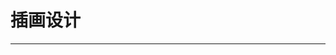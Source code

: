 # 插画设计

---

<content-page 
    :superlink="[
      {
          title: '蓝湖',
          icon: 'https://cdn.lanhuapp.com/web/static/favicon.ico',
          href: 'https://lanhuapp.com/',
          description: '高效的产品设计协作平台'
        },
        {
          title: '稿定-设计',
          icon: 'https://www.gaoding.com/favicon.ico',
          href: 'https://www.gaoding.com/templates/fcc1612548-fc1612547',
          description: '首图图片模板在线设计制作'
        },
        {
          title: '稿定-PS',
          icon: 'https://ps.gaoding.com/favicon.ico',
          href: 'https://ps.gaoding.com/#/',
          description: '稿定 在线PS'
        },
        {
          title: '创客贴',
          icon: 'https://www.chuangkit.com/favicon.ico',
          href: 'https://www.chuangkit.com/',
          description: '让设计触手可得'
        },
        {
          title: '花瓣-设计',
          icon: 'https://huaban.com/favicon.ico',
          href: 'https://huaban.com/',
          description: '花瓣，陪你做生活的设计师'
        },
        {
          title: 'LOADING.IO',
          icon: '/images/loading.ico',
          href: 'https://loading.io/',
          description: 'Animation Made Easy'
        },
        {
          title: 'Iconfont',
          icon:
            'https://img.alicdn.com/tps/i4/TB1_oz6GVXXXXaFXpXXJDFnIXXX-64-64.ico',
          href: 'https://www.iconfont.cn/',
          description: '阿里妈妈MUX倾力打造的矢量图标管理、交流平台。'
        },
        {
          title: 'IconPark资源站',
          icon:
            'https://sf1-scmcdn-tos.pstatp.com/obj/goofy/ad/bydesign/iconparksite/logo.svg',
          href: 'https://iconpark.bytedance.com/',
          description: '丰富多彩的资源库免费使用'
        },
        {
          title: 'Fontawesome',
          icon: '/images/fontawesome.ico',
          href: 'http://www.fontawesome.com.cn/icons-ui/',
          description: 'Fontawesome The Icons'
        },
        {
          title: 'unDraw',
          icon: 'https://undraw.co/favicon.ico',
          href: 'https://undraw.co/illustrations',
          description: 'Browse to find the images that fit your needs and click to download. Use the on-the-fly color image generation to match your brand identity.'
        },
        {
          title: 'IRA Design',
          icon: 'https://iradesign.io/assets/img/favicon.svg',
          href: 'https://iradesign.io/illustrations',
          description: 'Discover IRA illustrations to power up your project.'
        },
        {
          title: 'Ouch',
          icon: 'https://maxst.icons8.com/vue-static/ouch/seo/favicon.png',
          href: 'https://icons8.com/illustrations',
          description: 'Free vector illustrations to enhance your project'
        },
        {
          title: 'DrawKit',
          icon: 'https://assets-global.website-files.com/5bcb46130508ef456a7b2930/5bccdc4be50f241805c1a48b_drawkit-favicon-export-v0.1.png',
          href: 'https://www.drawkit.io/',
          description: 'Beautiful, free illustrations. Updated weekly.'
        },
        {
          title: 'Humaaans',
          icon: 'https://assets.website-files.com/5bff8886c3964a992e90d465/5c00a0ccd86e9656ff7c748a_favicon-32.png',
          href: 'https://www.humaaans.com/',
          description: 'Mix-&-match illustrations of people with a design library'
        },
        {
          title: 'illu-station',
          icon: 'https://mllj2j8xvfl0.i.optimole.com/d0cOXWA.3970~373ad/w:auto/h:auto/q:90/https://s30246.pcdn.co/wp-content/uploads/2019/04/cropped-favicon-2-32x32.png',
          href: 'https://themeisle.com/illustrations/',
          description: 'Illustrations to use in your next project'
        },
        {
          title: 'blush.design',
          icon: 'https://blush.design/favicon-32x32.png',
          href: 'https://blush.design/',
          description: '运用全球艺术家的系列轻松创建和定制精美的插画。试试吧，超有趣。'
        },
        {
          title: 'Glaze',
          icon: 'https://www.glazestock.com/img/icons/favicon-32x32.png',
          href: 'https://www.glazestock.com/',
          description: 'Memorable products, brands, & presentations start with our curated royalty-free illustration library'
        },
        {
          title: 'ManyPixels',
          icon: 'https://www.manypixels.co/favicon.ico',
          href: 'https://www.manypixels.co/gallery',
          description: '2,500+ royalty-free illustrations to power up your designs'
        },
        {
          title: 'Open Doodles',
          icon: 'https://assets.website-files.com/5d5d5904f8a21bfe5ff69367/5da4e9a054896ed6d830e869_icon-32w.png',
          href: 'https://www.opendoodles.com/',
          description: 'A Free Set of Open-Source Illustrations!'
        },
        {
          title: 'Storyset',
          icon: 'https://storyset.com/favicon-32x32.png',
          href: 'https://storyset.com/',
          description: 'Awesome free customizable illustrations for your next project'
        },
        {
          title: 'Skribbl',
          icon: 'https://weareskribbl.com/wp-content/uploads/2021/01/cropped-LightBulb-fav-32x32.png',
          href: 'https://weareskribbl.com/',
          description: 'Illustrations for Everyone'
        },
        {
          title: 'OpenPeeps',
          icon: 'https://assets.website-files.com/5e51b3b0337309d672efd94c/5e51ce488c34f8b713499e29_icon32w.png',
          href: 'https://www.openpeeps.com/',
          description: 'A hand-drawn illustration library.'
        },
        {
          title: 'Illustratious',
          icon: 'https://illustratious.com/favicon/favicon-32x32.png',
          href: 'https://illustratious.com/?category=illustration&premium=false',
          description: 'Download and search for premium quality creative illustrations on illustratious.com!'
        },
        {
          title: 'figma',
          icon: 'https://static.figma.com/app/icon/1/favicon.png',
          href: 'https://www.figma.com/',
          description: 'www.figma.com/'
        },
        {
          title: 'Color Hunt',
          icon: 'https://colorhunt.co/img/color-hunt-icon-192.png?v4',
          href: 'https://colorhunt.co/',
          description: 'Color Palettes for Designers and Artists'
        }
    ]"
/>
